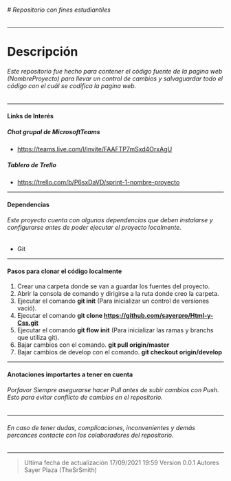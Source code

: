 ###### # Repositorio con fines estudiantiles

------------

# Descripción
###### Este repositorio fue hecho para contener el código fuente de la pagina web (NombreProyecto) para llevar un control de cambios y salvaguardar todo el código con el cuál se codifica la pagina web.

------------

#### Links de Interés
##### Chat grupal de MicrosoftTeams
- https://teams.live.com/l/invite/FAAFTP7mSxd4OrxAgU

##### Tablero de Trello
- https://trello.com/b/P6sxDaVD/sprint-1-nombre-proyecto

------------

#### Dependencias
###### Este proyecto cuenta con algunas dependencias que deben instalarse y configurarse antes de poder ejecutar el proyecto localmente.
- Git

------------

#### Pasos para clonar el código localmente
1. Crear una carpeta donde se van a guardar los fuentes del proyecto.
2. Abrir la consola de comando y dirigirse a la ruta donde creo la carpeta.
3. Ejecutar el comando **git init** (Para inicializar un control de versiones vació).
4. Ejecutar el comando **git clone https://github.com/sayerpro/Html-y-Css.git**
5. Ejecutar el comando **git flow init** (Para inicializar las ramas y branchs que utiliza git).
6. Bajar cambios con el comando. **git pull origin/master**
7. Bajar cambios de develop con el comando. **git checkout origin/develop**

------------

#### Anotaciones importartes a tener en cuenta
###### Porfavor Siempre asegurarse hacer Pull antes de subir cambios con Push. Esto para evitar conflicto de cambios en el repositorio.

------------

###### En caso de tener dudas, complicaciones, inconvenientes y demás percances contacte con los colaboradores del repositorio.

------------

> Ultima fecha de actualización
17/09/2021 19:59
Version 0.0.1
Autores
Sayer Plaza (TheSrSmith)
